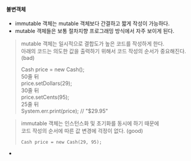 #### 불변객체
- immutable 객체는 mutable 객체보다 간결하고 짧게 작성이 가능하다.
- mutable 객체들은 보통 절차지향 프로그래밍 방식에서 자주 보이게 된다.  

>    mutable 객체는 일시적으로 결합도가 높은 코드를 작성하게 한다.  
     아래의 코드는 의도한 값을 출력하기 위해서 코드 작성의 순서가 중요해진다. (bad)
> 
>    Cash price = new Cash();  
     50줄 뒤  
     price.setDollars(29);  
     30줄 뒤  
     price.setCents(95);  
     25줄 뒤  
     System.err.print(price); // "$29.95"  

>    immutable 객체는 인스턴스화 및 초기화를 동시에 하기 때문에  
     코드 작성의 순서에 따른 값 변경에 걱정이 없다. (good)    
> 
>     Cash price = new Cash(29, 95);  
-

